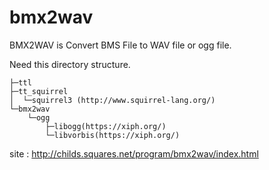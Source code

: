 ﻿# bmx2wav
BMX2WAV is Convert BMS File to WAV file or ogg file.

Need this directory structure.

    ├─ttl
    ├─tt_squirrel
    │  └─squirrel3 (http://www.squirrel-lang.org/)
    └─bmx2wav
        └─ogg
            ├─libogg(https://xiph.org/)
            └─libvorbis(https://xiph.org/)

site : http://childs.squares.net/program/bmx2wav/index.html
